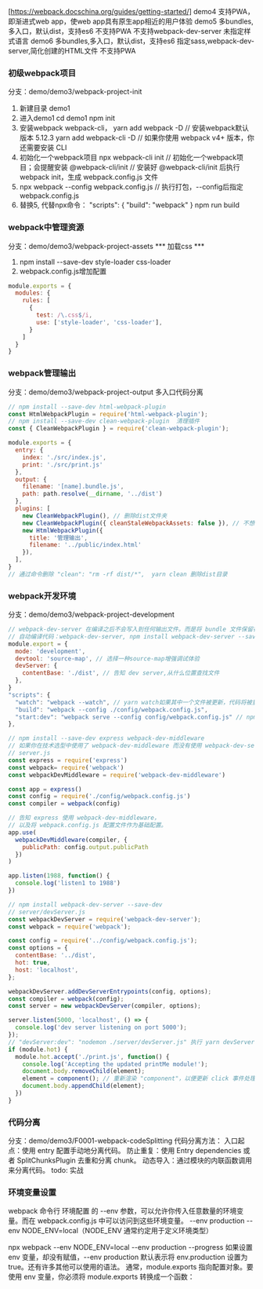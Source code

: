 <!-- 项目目录 demo -->
[https://webpack.docschina.org/guides/getting-started/]
demo4 支持PWA，即渐进式web app，使web app具有原生app相近的用户体验
demo5 多bundles,多入口，默认dist，支持es6
      不支持PWA
      不支持webpack-dev-server
      未指定样式语言
demo6 多bundles,多入口，默认dist，支持es6
      指定sass,webpack-dev-server,简化创建的HTML文件
      不支持PWA
### 初级webpack项目
分支：demo/demo3/webpack-project-init
1. 新建目录 demo1
2. 进入demo1
cd demo1
npm init
3. 安装webpack webpack-cli，
yarn add webpack -D // 安装webpack默认版本 5.12.3
yarn add webpack-cli -D //  如果你使用 webpack v4+ 版本，你还需要安装 CLI
4. 初始化一个webpack项目
npx webpack-cli init // 初始化一个webpack项目；会提醒安装 @webpack-cli/init
                     // 安装好 @webpack-cli/init 后执行 webpack init，生成 webpack.config.js 文件
5. npx webpack --config webpack.config.js // 执行打包，--config后指定webpack.config.js
6. 替换5, 代替npx命令：
"scripts": {
  "build": "webpack"
}
npm run build

### webpack中管理资源
分支：demo/demo3/webpack-project-assets
*** 加载css ***
<!-- 模块 loader 可以链式调用。链中的每个 loader 都将对资源进行转换。链会逆序执行。第一个 loader 将其结果（被转换后的资源）传递给下一个 loader，依此类推。最后，webpack 期望链中的最后的 loader 返回 JavaScript。
应保证 loader 的先后顺序：'style-loader' 在前，而 'css-loader' 在后。如果不遵守此约定，webpack 可能会抛出错误。 -->
1. npm install --save-dev style-loader css-loader
2. webpack.config.js增加配置
```js
module.exports = {
  modules: {
    rules: [
      {
        test: /\.css$/i,
        use: ['style-loader', 'css-loader'],
      }
    ]
  }
}
```

### webpack管理输出
分支：demo/demo3/webpack-project-output
多入口代码分离
```js
// npm install --save-dev html-webpack-plugin
const HtmlWebpackPlugin = require('html-webpack-plugin');
// npm install --save-dev clean-webpack-plugin  清理插件
const { CleanWebpackPlugin } = require('clean-webpack-plugin');

module.exports = {
  entry: {
    index: './src/index.js',
    print: './src/print.js'
  },
  output: {
    filename: '[name].bundle.js',
    path: path.resolve(__dirname, '../dist')
  },
  plugins: [
    new CleanWebpackPlugin(), // 删除dist文件夹
    new CleanWebpackPlugin({ cleanStaleWebpackAssets: false }), // 不想在 watch 触发增量构建后删除 index.html 文件
    new HtmlWebpackPlugin({
      title: '管理输出',
      filename: '../public/index.html'
    }),
  ],
}
// 通过命令删除 "clean": "rm -rf dist/*",  yarn clean 删除dist目录
```

### webpack开发环境
分支：demo/demo3/webpack-project-development
```js
// webpack-dev-server 在编译之后不会写入到任何输出文件。而是将 bundle 文件保留在内存中，然后将它们 serve 到 server 中，就好像它们是挂载在 server 根路径上的真实文件一样。如果你的页面希望在其他不同路径中找到 bundle 文件，则可以通过 dev server 配置中的 publicPath 选项进行修改。
// 自动编译代码：webpack-dev-server, npm install webpack-dev-server --save-dev
module.export = {
  mode: 'development',
  devtool: 'source-map', // 选择一种source-map增强调试体验
  devServer: {
    contentBase: './dist', // 告知 dev server,从什么位置查找文件
  },
}
"scripts": {
  "watch": "webpack --watch", // yarn watch如果其中一个文件被更新，代码将被重新编译，所以你不必再去手动运行整个构建
  "build": "webpack --config ./config/webpack.config.js",
  "start:dev": "webpack serve --config config/webpack.config.js" // npm install webpack-dev-server --save-dev; yarn start:dev 如果其中一个文件被更新，代码将被重新编译
},

// npm install --save-dev express webpack-dev-middleware
// 如果你在技术选型中使用了 webpack-dev-middleware 而没有使用 webpack-dev-server，请使用 webpack-hot-middleware 依赖包，以在你的自定义服务器或应用程序上启用 HMR。
// server.js
const express = require('express')
const webpack= require('webpack')
const webpackDevMiddleware = require('webpack-dev-middleware')

const app = express()
const config = require('./config/webpack.config.js')
const compiler = webpack(config)

// 告知 express 使用 webpack-dev-middleware，
// 以及将 webpack.config.js 配置文件作为基础配置。
app.use(
  webpackDevMiddleware(compiler, {
    publicPath: config.output.publicPath
  })
)

app.listen(1988, function() {
  console.log('listen1 to 1988')
})

// npm install webpack-dev-server --save-dev
// server/devServer.js
const webpackDevServer = require('webpack-dev-server');
const webpack = require('webpack');

const config = require('../config/webpack.config.js');
const options = {
  contentBase: '../dist',
  hot: true,
  host: 'localhost',
};

webpackDevServer.addDevServerEntrypoints(config, options);
const compiler = webpack(config);
const server = new webpackDevServer(compiler, options);

server.listen(5000, 'localhost', () => {
  console.log('dev server listening on port 5000');
});
// "devServer:dev": "nodemon ./server/devServer.js" 执行 yarn devServer:dev
if (module.hot) {
  module.hot.accept('./print.js', function() {
    console.log('Accepting the updated printMe module!');
    document.body.removeChild(element);
    element = component(); // 重新渲染 "component"，以便更新 click 事件处理函数
    document.body.appendChild(element);
  })
}
```

### 代码分离
分支：demo/demo3/F0001-webpack-codeSplitting
代码分离方法：
入口起点：使用 entry 配置手动地分离代码。
防止重复：使用 Entry dependencies 或者 SplitChunksPlugin 去重和分离 chunk。
动态导入：通过模块的内联函数调用来分离代码。
todo: 实战

### 环境变量设置
webpack 命令行 环境配置 的 --env 参数，可以允许你传入任意数量的环境变量。而在 webpack.config.js 中可以访问到这些环境变量。
--env production
--env NODE_ENV=local（NODE_ENV 通常约定用于定义环境类型）

npx webpack --env NODE_ENV=local --env production --progress
如果设置 env 变量，却没有赋值，--env production 默认表示将 env.production 设置为 true。还有许多其他可以使用的语法。
通常，module.exports 指向配置对象。要使用 env 变量，你必须将 module.exports 转换成一个函数：











